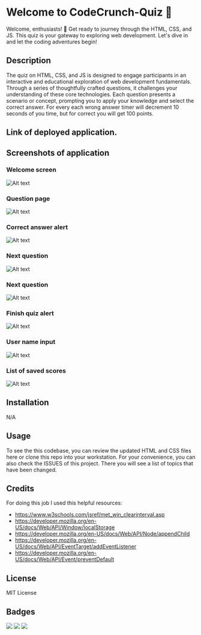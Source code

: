 # Welcome to CodeCrunch-Quiz 🤔

Welcome, enthusiasts! 🌟 Get ready to journey through the HTML, CSS, and JS. This quiz is your gateway to exploring web development. Let's dive in and let the coding adventures begin!

## Description

The quiz on HTML, CSS, and JS is designed to engage participants in an interactive and educational exploration of web development fundamentals. Through a series of thoughtfully crafted questions, it challenges your understanding of these core technologies. Each question presents a scenario or concept, prompting you to apply your knowledge and select the correct answer. For every each wrong answer timer will decrement 10 seconds of you time, but for correct you will get 100 points.

## Link of deployed application.



## Screenshots of application

### Welcome screen

![Alt text](./Screenshots/1.png "Welcome screen")

### Question page

![Alt text](./Screenshots/2.png "Question page")

### Correct answer alert

![Alt text](./Screenshots/3.png "Correct answer alert")

### Next question

![Alt text](./Screenshots/4.png "Next question")

### Next question

![Alt text](./Screenshots/5.png "Next question")

### Finish quiz alert

![Alt text](./Screenshots/6.png "Finish quiz alert")

### User name input

![Alt text](./Screenshots/7.png "User name input")

### List of saved scores

![Alt text](./Screenshots/8.png "List of saved scores")


## Installation

N/A

## Usage

To see the this codebase, you can review the updated HTML and CSS files here or clone this repo into your workstation. For your convenience, you can also check the ISSUES of this project. There you will see a list of topics that have been changed.

## Credits

For doing this job I used this helpful resources: 

- https://www.w3schools.com/jsref/met_win_clearinterval.asp 
- https://developer.mozilla.org/en-US/docs/Web/API/Window/localStorage
- https://developer.mozilla.org/en-US/docs/Web/API/Node/appendChild
- https://developer.mozilla.org/en-US/docs/Web/API/EventTarget/addEventListener
- https://developer.mozilla.org/en-US/docs/Web/API/Event/preventDefault
## License

MIT License

## Badges


<img src="https://img.shields.io/badge/CSS3-1572B6?style=for-the-badge&logo=css3&logoColor=white" />    

<img src="https://img.shields.io/badge/HTML5-E34F26?style=for-the-badge&logo=html5&logoColor=white" />  

<img src="https://img.shields.io/badge/JavaScript-F7DF1E?style=for-the-badge&logo=javascript&logoColor=black" />  